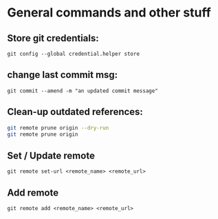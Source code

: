# General commands and other stuff

## Store git credentials:
```
git config --global credential.helper store
```

## change last commit msg:
```
git commit --amend -m "an updated commit message"
```

## Clean-up outdated references:
```bash
git remote prune origin --dry-run 
git remote prune origin
```

## Set / Update remote
```
git remote set-url <remote_name> <remote_url>
```

## Add remote
```
git remote add <remote_name> <remote_url>
```
